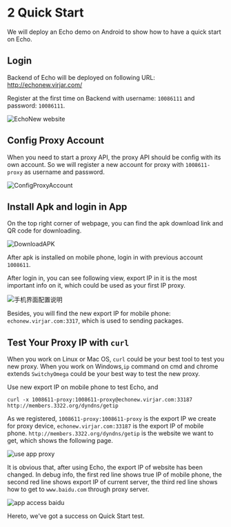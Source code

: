 # 2 Quick Start

We will deploy an Echo demo on Android to show how to have a quick start on Echo.

## Login

Backend of Echo will be deployed on following URL:  http://echonew.virjar.com/

Register at the first time on Backend with username: `10086111` and password: `10086111`.

![EchoNew website](/img/2_quick_start_register.png)

##  Config Proxy Account

When you need to start a proxy API, the proxy API should be config with its own account. So we will register a new account for proxy with `1008611-proxy` as username and password.

![ConfigProxyAccount](img/2_quick_start_config_proxy_account.png)

## Install Apk and login in App

On the top right corner of webpage, you can find the apk download link and QR code for downloading.

![DownloadAPK](/img/2_quick_start_install_apk.png)

After apk is installed on mobile phone, login in with previous account `1008611`.

After login in, you can see following view, export IP in it is the most important info on it, which could be used as your first IP proxy.

![手机界面配置说明](\img\2_quick_start_app.png)

Besides, you will find the new export IP for mobile phone: `echonew.virjar.com:3317`, which is used to sending packages.

## Test Your Proxy IP with `curl`

When you work on Linux or Mac OS, `curl` could be your best tool to test you new proxy. When you work on Windows,`ip` command on cmd and chrome extends `SwitchyOmega` could be your best way to test the new proxy. 

Use new export IP on mobile phone to test Echo, and 

```shell
curl -x 1008611-proxy:1008611-proxy@echonew.virjar.com:33187 http://members.3322.org/dyndns/getip
```

As we registered, `1008611-proxy:1008611-proxy` is the export IP we create for proxy device, `echonew.virjar.com:33187` is the export IP of mobile phone. `http://members.3322.org/dyndns/getip` is the website we want to get, which shows the following page.

![use app proxy](/img/2_quick_start_use_app_proxy.png)

It is obvious that, after using Echo, the export IP of website has been changed. In debug info, the first red line shows true IP of mobile phone, the second red line shows export IP of current server, the third red line shows how to get to `www.baidu.com` through proxy server.

![app access baidu](/img/2_quick_start_app_access_baidu.png)

Hereto, we've got a success on Quick Start test.